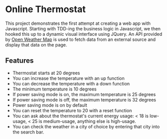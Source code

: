 # Online Thermostat

This project demonstrates the first attempt at creating a web app with Javascript. Starting with TDD-ing the business logic in Javascript, we then hooked this up to a dynamic visual interface using JQuery. An API provided by [Open Weather Map](https://openweathermap.org/) is used to fetch data from an external source and display that data on the page. 

Features
-------

- Thermostat starts at 20 degrees
- You can increase the temperature with an up function
- You can decrease the temperature with a down function
- The minimum temperature is 10 degrees
- If power saving mode is on, the maximum temperature is 25 degrees
- If power saving mode is off, the maximum temperature is 32 degrees
- Power saving mode is on by default
- You can reset the temperature to 20 with a reset function
- You can ask about the thermostat's current energy usage: < 18 is low-usage, < 25 is medium-usage, anything else is high-usage.
- You can check the weather in a city of choice by entering that city into the search bar. 

